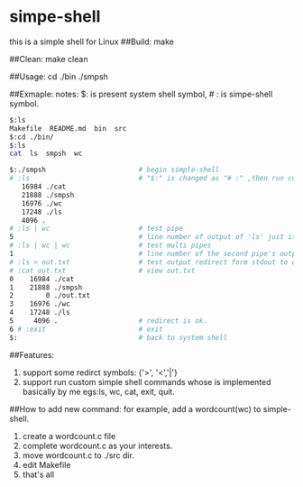 # simpe-shell
this is a simple shell for Linux
##Build:
	make

##Clean:
	make clean

##Usage:
	cd ./bin
	./smpsh

##Exmaple:
notes: $: is present system shell symbol,
	   # : is simpe-shell symbol.
```bash
$:ls
Makefile  README.md  bin  src
$:cd ./bin/
$:ls
cat  ls  smpsh  wc

$:./smpsh						# begin simple-shell
# :ls							# "$:" is changed as "# :" ,then run custom ls command
   16984 ./cat
   21888 ./smpsh
   16976 ./wc
   17248 ./ls
   4096 .
# :ls | wc						# test pipe 
5								# line number of output of 'ls' just is 5, that's ok.
# :ls | wc | wc                 # test multi pipes
1								# line number of the second pipe's output just is 1. that's ok.
# :ls > out.txt                 # test output redirect form stdout to out.txt.
# :cat out.txt                  # view out.txt 
0    16984 ./cat
1    21888 ./smpsh
2        0 ./out.txt
3    16976 ./wc
4    17248 ./ls
5     4096 .                    # redirect is ok.
6 # :exit						# exit
$:							    # back to system shell	
```

##Features:
1. support some redirct symbols: {'>', '<','|'}
2. support run custom simple shell commands whose is implemented basically by me
   egs:ls, wc, cat, exit, quit.

##How to add new command:
for example, add a wordcount(wc) to simple-shell.
1. create a wordcount.c file
2. complete wordcount.c as your interests.
3. move wordcount.c to ./src dir.
4. edit Makefile
5. that's all



